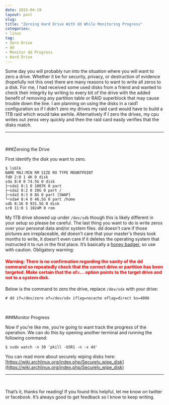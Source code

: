 ```yaml
---
date: 2015-04-19
layout: post
slug: 
title: "Zeroing Hard Drive With dd While Monitoring Progress"
categories:
- linux
tag:
- Zero Drive
- dd
- Monitor dd Progress
- Hard Drive
---
```


Some day you will probably run into the situation where you will want to zero a drive. Whether it be for security, privacy, or destruction of evidence (hopefully not this one) there are many reasons to want to write all zeros to a disk. For me, I had received some used disks from a friend and wanted to check their integrity by writing to every bit of the drive with the added benefit of removing any partition table or RAID superblock that may cause trouble down the line. I am planning on using the disks in a raid1 configuration so if I didn’t zero my drives my raid card would have to build a 1TB raid which would take awhile. Alternatively if I zero the drives, my cpu writes out zeros very quickly and then the raid card easily verifies that the disks match.

---
<br>

###Zeroing the Drive

First identify the disk you want to zero.

~~~                   
$ lsblk
NAME MAJ:MIN RM SIZE RO TYPE MOUNTPOINT
fd0 2:0 1 4K 0 disk
sda 8:0 0 74.5G 0 disk
├─sda1 8:1 0 1007K 0 part
├─sda2 8:2 0 20G 0 part /
├─sda3 8:3 0 8G 0 part [SWAP]
└─sda4 8:4 0 46.5G 0 part /home
sdb 8:16 0 931.5G 0 disk
sr0 11:0 1 1024M 0 rom
~~~

My 1TB drive showed up under ```/dev/sdb``` though this is likely different in your setup so please be careful. The last thing you want to do is write zeros over your personal data and/or system files. dd doesn’t care if those pictures are irreplaceable, dd doesn’t care that your master's thesis took months to write, it doesn’t even care if it deletes the operating system that instructed it to run in the first place. It’s basically a [honey badger](https://www.youtube.com/watch?v=4r7wHMg5Yjg), so use with caution. Obligatory warning:

#### <span style="color: red">**Warning:** There is no confirmation regarding the sanity of the dd command so **repeatedly check** that the correct drive or partition has been targeted. Make certain that the of=... option points to the target drive and not to a system disk.</span>

Below is the command to zero the drive, replace ```/dev/sdx``` with your drive:

~~~
# dd if=/dev/zero of=/dev/sdx iflag=nocache oflag=direct bs=4096
~~~

<br>

###Monitor Progress

Now if you’re like me, you’re going to want track the progress of the operation. We can do this by opening another terminal and running the following command:

~~~
$ sudo watch -n 30 'pkill -USR1 -n -x dd'
~~~

You can read more about securely wiping disks here: [https://wiki.archlinux.org/index.php/Securely_wipe_disk](https://wiki.archlinux.org/index.php/Securely_wipe_disk)

---
<br>

That’s it, thanks for reading! If you found this helpful, let me know on twitter or facebook. It’s always good to get feedback so I know to keep writing.